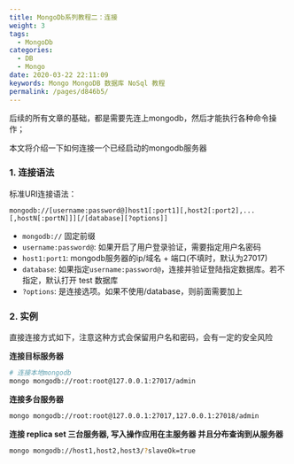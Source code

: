 ```yaml
---
title: MongoDb系列教程二：连接
weight: 3
tags: 
  - MongoDb
categories: 
  - DB
  - Mongo
date: 2020-03-22 22:11:09
keywords: Mongo MongoDB 数据库 NoSql 教程
permalink: /pages/d846b5/
---
```


后续的所有文章的基础，都是需要先连上mongodb，然后才能执行各种命令操作；

本文将介绍一下如何连接一个已经启动的mongodb服务器

<!-- more -->

### 1. 连接语法

标准URI连接语法：

```
mongodb://[username:password@]host1[:port1][,host2[:port2],...[,hostN[:portN]]][/[database][?options]]
```

- `mongodb://` 固定前缀
- `username:password@`: 如果开启了用户登录验证，需要指定用户名密码
- `host1:port1`: mongodb服务器的ip/域名 + 端口(不填时，默认为27017)
- `database`: 如果指定`username:password@`，连接并验证登陆指定数据库。若不指定，默认打开 test 数据库
- `?options`: 是连接选项。如果不使用/database，则前面需要加上


### 2. 实例

直接连接方式如下，注意这种方式会保留用户名和密码，会有一定的安全风险

**连接目标服务器**

```bash
# 连接本地mongodb
mongo mongodb://root:root@127.0.0.1:27017/admin
```

**连接多台服务器**

```bash
mongo mongodb://root:root@127.0.0.1:27017,127.0.0.1:27018/admin
```


**连接 replica set 三台服务器, 写入操作应用在主服务器 并且分布查询到从服务器**

```bash
mongo mongodb://host1,host2,host3/?slaveOk=true
```
